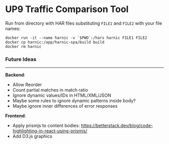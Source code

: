 # UP9 Traffic Comparison Tool

Run from directory with HAR files substituting `FILE1` and `FILE2` with your file names:

```
docker run -it --name harnic -v `$PWD`:/hars harnic FILE1 FILE2
docker cp harnic:/app/harnic-spa/build build
docker rm harnic
```

### Future Ideas

---

**Backend**:
- Allow Reorder
- Count partial matches in match ratio
- Ignore dynamic values/IDs in HTML/XML/JSON
- Maybe some rules to ignore dynamic patterns inside body?
- Maybe ignore inner differences of error responses


**Frontend**:

- Apply prismjs to content bodies: https://betterstack.dev/blog/code-highlighting-in-react-using-prismjs/
- Add D3.js graphics
